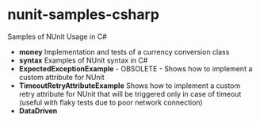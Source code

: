 nunit-samples-csharp
====================

Samples of NUnit Usage in C#
 * **money** Implementation and tests of a currency conversion class
 * **syntax** Examples of NUnit syntax in C#
 * **ExpectedExceptionExample** - OBSOLETE - Shows how to implement a custom attribute for NUnit
 * **TimeoutRetryAttributeExample** Shows how to implement a custom retry attribute for NUnit that will be triggered only in case of timeout (useful with flaky tests due to poor network connection)
 * **DataDriven**
